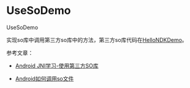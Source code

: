 # UseSoDemo
UseSoDemo

实现so库中调用第三方so库中的方法，第三方so库代码在[HelloNDKDemo](https://github.com/flyfire/HelloNDKDemo)。

参考文章：

+ [Android JNI学习-使用第三方SO库](https://www.jianshu.com/p/45e2b8faaff9)

+ [Android如何调用so文件](https://cloud.tencent.com/developer/article/1594408)
